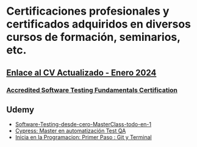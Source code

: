 # Certificaciones profesionales y certificados adquiridos en diversos cursos de formación, seminarios, etc.

## [Enlace al CV Actualizado - Enero 2024](CV-Matias-Sinare.pdf)

### [Accredited Software Testing Fundamentals Certification](http://badgr.com/public/assertions/TUVhAmV7QBe3XJySOKEoqA)

## Udemy
* [Software-Testing-desde-cero-MasterClass-todo-en-1](Programacion/Certificacion_Udemy-Software_Testing.pdf)
* [Cypress: Master en automatización Test QA](Programacion/Certificacion_Udemy-Automatizacion_Cypress.pdf)
* [Inicia en la Programacion: Primer Paso : Git y Terminal](Programacion/CertificacionUdemy-Git_GitHub.pdf)
